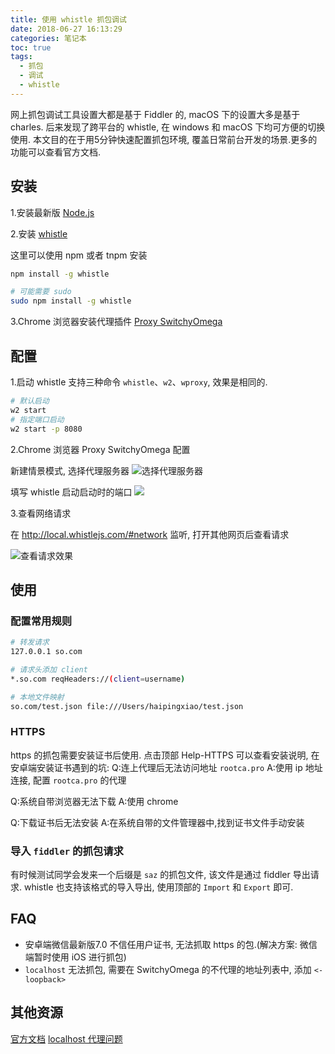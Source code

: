 ```yaml
---
title: 使用 whistle 抓包调试
date: 2018-06-27 16:13:29
categories: 笔记本
toc: true
tags:
  - 抓包
  - 调试
  - whistle
---
```


网上抓包调试工具设置大都是基于 Fiddler 的, macOS 下的设置大多是基于 charles. 后来发现了跨平台的 whistle, 在 windows 和 macOS 下均可方便的切换使用. 本文目的在于用5分钟快速配置抓包环境, 覆盖日常前台开发的场景.更多的功能可以查看官方文档.


## 安装

1.安装最新版 [Node.js](https://nodejs.org/en/)


2.安装 [whistle](http://wproxy.org/whistle/)

这里可以使用 npm 或者 tnpm 安装

```bash
npm install -g whistle

# 可能需要 sudo
sudo npm install -g whistle
```

3.Chrome 浏览器安装代理插件 [Proxy SwitchyOmega](https://chrome.google.com/webstore/detail/proxy-switchyomega/padekgcemlokbadohgkifijomclgjgif)

<!-- more -->

## 配置

1.启动
whistle 支持三种命令 `whistle`、`w2`、`wproxy`, 效果是相同的.

```bash
# 默认启动
w2 start
# 指定端口启动
w2 start -p 8080
```

2.Chrome 浏览器 Proxy SwitchyOmega 配置

新建情景模式, 选择代理服务器
![选择代理服务器](/images/article/1075711.png)

填写 whistle 启动启动时的端口
![](/images/article/48036690.png)


3.查看网络请求

在 http://local.whistlejs.com/#network 监听, 打开其他网页后查看请求

![查看请求效果](/images/article/74710244.png)

## 使用

### 配置常用规则

```bash
# 转发请求
127.0.0.1 so.com

# 请求头添加 client
*.so.com reqHeaders://(client=username)

# 本地文件映射
so.com/test.json file:///Users/haipingxiao/test.json


```

### HTTPS

https 的抓包需要安装证书后使用.
点击顶部 Help-HTTPS 可以查看安装说明, 在安卓端安装证书遇到的坑:
Q:连上代理后无法访问地址 `rootca.pro`
A:使用 ip 地址连接, 配置 `rootca.pro` 的代理

Q:系统自带浏览器无法下载
A:使用 chrome

Q:下载证书后无法安装
A:在系统自带的文件管理器中,找到证书文件手动安装

### 导入 `fiddler` 的抓包请求
有时候测试同学会发来一个后缀是 `saz` 的抓包文件, 该文件是通过 fiddler 导出请求. whistle 也支持该格式的导入导出, 使用顶部的 `Import` 和 `Export` 即可.

## FAQ
- 安卓端微信最新版7.0 不信任用户证书, 无法抓取 https 的包.(解决方案: 微信端暂时使用 iOS 进行抓包)
- `localhost` 无法抓包, 需要在 SwitchyOmega 的不代理的地址列表中, 添加 `<-loopback>`

## 其他资源

[官方文档](http://wproxy.org/whistle/)
[localhost 代理问题](https://github.com/avwo/whistle/issues/266)
